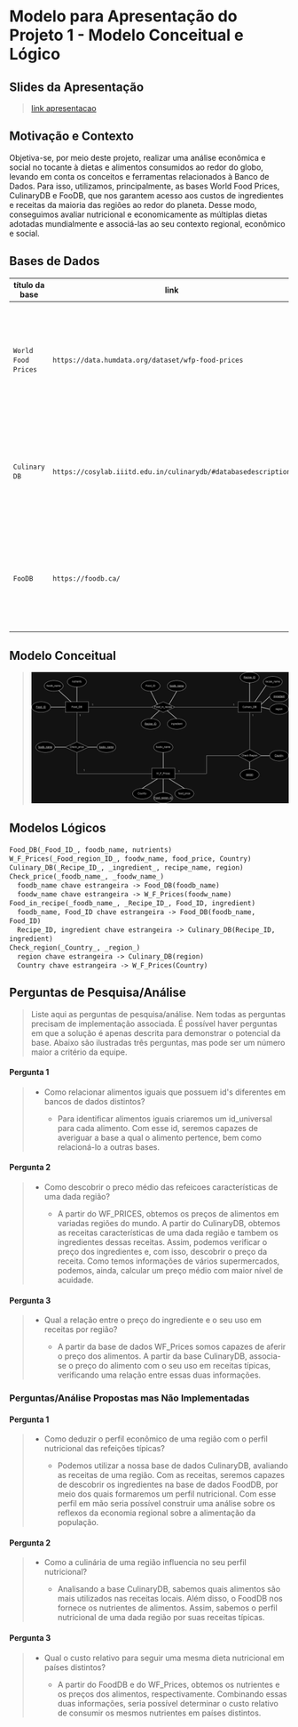# Modelo para Apresentação do Projeto 1 - Modelo Conceitual e Lógico

## Slides da Apresentação

> [link apresentacao](https://docs.google.com/presentation/d/1N923BpFqJgYXyllvehe5JJaJiW3ZCo-WHdwJqBCGiD0/edit#slide=id.g27f0b59b2bb_1_11)

## Motivação e Contexto
Objetiva-se, por meio deste projeto, realizar uma análise econômica e social no tocante à dietas e alimentos consumidos ao redor do globo, levando em conta os conceitos e ferramentas relacionados à Banco de Dados.
Para isso, utilizamos, principalmente, as bases World Food Prices, CulinaryDB e FooDB, que nos garantem acesso aos custos de ingredientes e receitas da maioria das regiões ao redor do planeta. Desse modo, conseguimos avaliar nutricional e economicamente as múltiplas dietas adotadas mundialmente e associá-las ao seu contexto regional, econômico e social.

## Bases de Dados
| título da base     | link                           | breve descrição             |
| ------------------ | ------------------------------ | --------------------------- |
`World Food Prices` | `https://data.humdata.org/dataset/wfp-food-prices` | `Base de dados que contém informações sobre o preço de alimentos como arroz, feijão, açúcar, entre outros; de mais de 1500 mercados distribuídos por 76 países ao redor do mundo.`
`Culinary DB` | `https://cosylab.iiitd.edu.in/culinarydb/#databasedescription` | `Base de dados que contêm informações sobre ingredientes utilizados e receitas tradicionais de 22 regiões geoculturais do globo.`
`FooDB` | `https://foodb.ca/` | `Base de dados sobre informações químicas e biológicas, como macro e micronutrientes, de centenas de alimentos utilizados no planeta inteiro.`


## Modelo Conceitual

> <img src="./images/imagem_er_projeto1.jpeg" width="800px" height="auto">

## Modelos Lógicos

```
Food_DB(_Food_ID_, foodb_name, nutrients)
W_F_Prices(_Food_region_ID_, foodw_name, food_price, Country)
Culinary_DB(_Recipe_ID_, _ingredient_, recipe_name, region)
Check_price(_foodb_name_, _foodw_name_)
  foodb_name chave estrangeira -> Food_DB(foodb_name)
  foodw_name chave estrangeira -> W_F_Prices(foodw_name)
Food_in_recipe(_foodb_name_, _Recipe_ID_, Food_ID, ingredient)
  foodb_name, Food_ID chave estrangeira -> Food_DB(foodb_name, Food_ID)
  Recipe_ID, ingredient chave estrangeira -> Culinary_DB(Recipe_ID, ingredient)
Check_region(_Country_, _region_)
  region chave estrangeira -> Culinary_DB(region)
  Country chave estrangeira -> W_F_Prices(Country)
```

## Perguntas de Pesquisa/Análise

> Liste aqui as perguntas de pesquisa/análise. Nem todas as perguntas precisam de implementação associada. É possível haver perguntas em que a solução é apenas descrita para demonstrar o potencial da base. Abaixo são ilustradas três perguntas, mas pode ser um número maior a critério da equipe.

#### Pergunta 1

> - Como relacionar alimentos iguais que possuem id's diferentes em bancos de dados distintos?
>
>   - Para identificar alimentos iguais criaremos um id_universal para cada alimento. Com esse id, seremos capazes de averiguar a base a qual o alimento pertence, bem como relacioná-lo a outras bases.

#### Pergunta 2

> - Como descobrir o preco médio das refeicoes características de uma dada região?  
>
>   - A partir do WF_PRICES, obtemos os preços de alimentos em variadas regiões do mundo. A partir do CulinaryDB, obtemos as receitas características de uma dada região e tambem os ingredientes dessas receitas. Assim, podemos verificar o preço dos ingredientes e, com isso, descobrir o preço da receita. Como temos informações de vários supermercados, podemos, ainda, calcular um preço médio com maior nível de acuidade.

#### Pergunta 3

> - Qual a relação entre o preço do ingrediente e o seu uso em receitas por região?
>
>   - A partir da base de dados WF_Prices somos capazes de aferir o preço dos alimentos. A partir da base CulinaryDB, associa-se o preço do alimento com o seu uso em receitas típicas, verificando uma relação entre essas duas informações.

### Perguntas/Análise Propostas mas Não Implementadas

#### Pergunta 1

> - Como deduzir o perfil econômico de uma região com o perfil nutricional das refeições típicas?
>
>   - Podemos utilizar a nossa base de dados CulinaryDB, avaliando as receitas de uma região. Com as receitas, seremos capazes de descobrir os ingredientes na base de dados FoodDB, por meio dos quais formaremos um perfil nutricional. Com esse perfil em mão seria possível construir uma análise sobre os reflexos da economia regional sobre a alimentação da população. 

#### Pergunta 2

> - Como a culinária de uma região influencia no seu perfil nutricional?
>  
>   - Analisando a base CulinaryDB, sabemos quais alimentos são mais utilizados nas receitas locais. Além disso, o FoodDB nos fornece os nutrientes de alimentos. Assim, sabemos o perfil nutricional de uma dada região por suas receitas típicas. 

#### Pergunta 3
> - Qual o custo relativo para seguir uma mesma dieta nutricional em países distintos?
>
>   - A partir do FoodDB e do WF_Prices, obtemos os nutrientes e os preços dos alimentos, respectivamente. Combinando essas duas informações, seria possível determinar o custo relativo de consumir os mesmos nutrientes em países distintos.  
